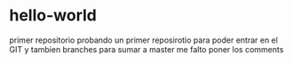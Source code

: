 # hello-world
primer repositorio
probando un primer reposirotio para poder entrar en el GIT y tambien branches para sumar a master
me falto poner  los comments
